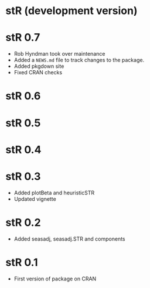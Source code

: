 # stR (development version)

# stR 0.7

* Rob Hyndman took over maintenance
* Added a `NEWS.md` file to track changes to the package.
* Added pkgdown site
* Fixed CRAN checks
  
# stR 0.6

# stR 0.5

# stR 0.4

# stR 0.3
  * Added plotBeta and heuristicSTR
  * Updated vignette

# stR 0.2
  * Added seasadj, seasadj.STR and components

# stR 0.1
  * First version of package on CRAN
